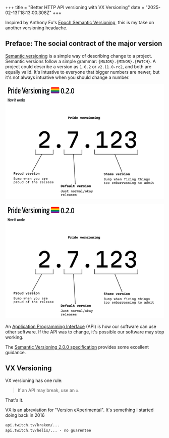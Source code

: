 +++
title = "Better HTTP API versioning with VX Versioning"
date = "2025-02-13T18:13:00.308Z"
+++

Inspired by Anthony Fu's [Epoch Semantic Versioning](https://antfu.me/posts/epoch-semver), this is my take on another versioning headache.


## Preface: The social contract of the major version

[Semantic versioning](https://semver.org/) is a simple way of describing change to a project. Semantic versions follow a simple grammar: `{MAJOR}.{MINOR}.{PATCH}`. A project could describe a version as `1.0.2` or `v2.11.0-rc2`, and both are equally valid. It's intuative to everyone that bigger numbers are newer, but it's not always intuative when you should change a number.


![Pp](pridever.png)


![Pride Version. Bump MAJOR when you are proud of the release, MINOR for ordinary releases, and PATCH for shameful releases](pridever.png "Cool https://pridever.org")

An [Application Programming Interface](https://en.wikipedia.org/wiki/API) (API) is how our software can use other software. If the API was to change, it's possible our software may stop working. 

The [Semantic Versioning 2.0.0 specification](https://semver.org/) provides some excellent guidance. 


## VX Versioning

VX versioning has one rule: 

> If an API may break, use an `x`.

That's it.

VX is an abreviation for "Version eXperimental". It's something I started doing back in 2016 


```html
api.twitch.tv/kraken/...
api.twitch.tv/helix/... - no guarentee 
```
